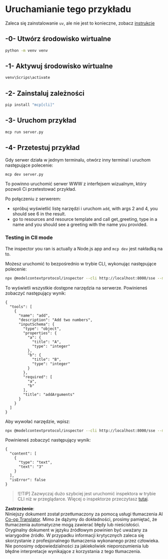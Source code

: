 <!--
CO_OP_TRANSLATOR_METADATA:
{
  "original_hash": "d700e180ce74b2675ce51a567a36c9e4",
  "translation_date": "2025-05-16T15:22:17+00:00",
  "source_file": "03-GettingStarted/05-sse-server/solution/python/README.md",
  "language_code": "pl"
}
-->
# Uruchamianie tego przykładu

Zaleca się zainstalowanie `uv`, ale nie jest to konieczne, zobacz [instrukcje](https://docs.astral.sh/uv/#highlights)

## -0- Utwórz środowisko wirtualne

```bash
python -m venv venv
```

## -1- Aktywuj środowisko wirtualne

```bash
venv\Scrips\activate
```

## -2- Zainstaluj zależności

```bash
pip install "mcp[cli]"
```

## -3- Uruchom przykład

```bash
mcp run server.py
```

## -4- Przetestuj przykład

Gdy serwer działa w jednym terminalu, otwórz inny terminal i uruchom następujące polecenie:

```bash
mcp dev server.py
```

To powinno uruchomić serwer WWW z interfejsem wizualnym, który pozwoli Ci przetestować przykład.

Po połączeniu z serwerem:

- spróbuj wyświetlić listę narzędzi i uruchom `add`, with args 2 and 4, you should see 6 in the result.
- go to resources and resource template and call get_greeting, type in a name and you should see a greeting with the name you provided.

### Testing in ClI mode

The inspector you ran is actually a Node.js app and `mcp dev` jest nakładką na to.

Możesz uruchomić to bezpośrednio w trybie CLI, wykonując następujące polecenie:

```bash
npx @modelcontextprotocol/inspector --cli http://localhost:8000/sse --method tools/list
```

To wyświetli wszystkie dostępne narzędzia na serwerze. Powinieneś zobaczyć następujący wynik:

```text
{
  "tools": [
    {
      "name": "add",
      "description": "Add two numbers",
      "inputSchema": {
        "type": "object",
        "properties": {
          "a": {
            "title": "A",
            "type": "integer"
          },
          "b": {
            "title": "B",
            "type": "integer"
          }
        },
        "required": [
          "a",
          "b"
        ],
        "title": "addArguments"
      }
    }
  ]
}
```

Aby wywołać narzędzie, wpisz:

```bash
npx @modelcontextprotocol/inspector --cli http://localhost:8000/sse --method tools/call --tool-name add --tool-arg a=1 --tool-arg b=2
```

Powinieneś zobaczyć następujący wynik:

```text
{
  "content": [
    {
      "type": "text",
      "text": "3"
    }
  ],
  "isError": false
}
```

> ![!TIP]
> Zazwyczaj dużo szybciej jest uruchomić inspektora w trybie CLI niż w przeglądarce.
> Więcej o inspektorze przeczytasz [tutaj](https://github.com/modelcontextprotocol/inspector).

**Zastrzeżenie**:  
Niniejszy dokument został przetłumaczony za pomocą usługi tłumaczenia AI [Co-op Translator](https://github.com/Azure/co-op-translator). Mimo że dążymy do dokładności, prosimy pamiętać, że tłumaczenia automatyczne mogą zawierać błędy lub nieścisłości. Oryginalny dokument w języku źródłowym powinien być uważany za wiarygodne źródło. W przypadku informacji krytycznych zaleca się skorzystanie z profesjonalnego tłumaczenia wykonanego przez człowieka. Nie ponosimy odpowiedzialności za jakiekolwiek nieporozumienia lub błędne interpretacje wynikające z korzystania z tego tłumaczenia.